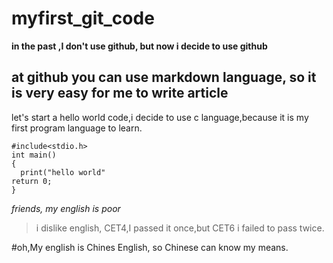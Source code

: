# myfirst_git_code

**in the past ,I don't use github, but now i decide to use github**

## at  github you can use markdown language, so  it is very easy for me to write article

let's start a hello world code,i decide to use c language,because it is my first  program language to learn.

```
#include<stdio.h>
int main()
{
  print("hello world"
return 0;
}

```

*friends, my english is poor*

>i dislike english, CET4,I passed it once,but CET6 i  failed to pass twice.

#oh,My  english  is  Chines English, so Chinese can know my means.  
